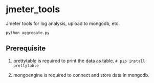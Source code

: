 # jmeter_tools

Jmeter tools for log analysis, upload to mongodb, etc.

```python aggregate.py```



## Prerequisite
1. prettytable is required to print the data as table.
```# pip install prettytable```

2. mongoengine is required to connect and store data in mongodb.
